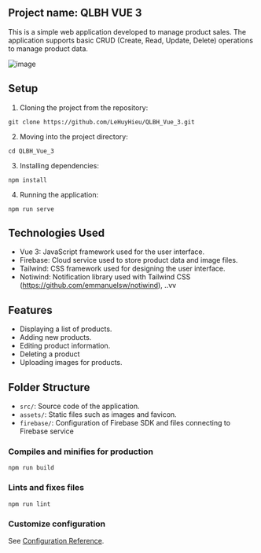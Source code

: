 ## Project name: QLBH VUE 3 
This is a simple web application developed to manage product sales. The application supports basic CRUD (Create, Read, Update, Delete) operations to manage product data.

![image](https://github.com/LeHuyHieu/QLBH_Vue_3/assets/126578220/6e937a74-ebd1-41fb-bdb1-a131a92ea8e4)

## Setup
1. Cloning the project from the repository:
```
git clone https://github.com/LeHuyHieu/QLBH_Vue_3.git
```
2. Moving into the project directory:
```
cd QLBH_Vue_3
```
3. Installing dependencies:
```
npm install
```

4. Running the application:
```
npm run serve
```

## Technologies Used
- Vue 3: JavaScript framework used for the user interface.
- Firebase: Cloud service used to store product data and image files.
- Tailwind: CSS framework used for designing the user interface.
- Notiwind: Notification library used with Tailwind CSS (https://github.com/emmanuelsw/notiwind), ..vv

## Features
- Displaying a list of products.
- Adding new products.
- Editing product information.
- Deleting a product
- Uploading images for products.

## Folder Structure
- `src/`: Source code of the application.
- `assets/`: Static files such as images and favicon.
- `firebase/`: Configuration of Firebase SDK and files connecting to Firebase service

### Compiles and minifies for production
```
npm run build
```

### Lints and fixes files
```
npm run lint
```

### Customize configuration
See [Configuration Reference](https://cli.vuejs.org/config/).

